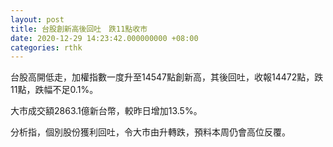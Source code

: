 ```yaml
---
layout: post
title: 台股創新高後回吐　跌11點收市
date: 2020-12-29 14:23:42.000000000 +08:00
categories: rthk
---
```


台股高開低走，加權指數一度升至14547點創新高，其後回吐，收報14472點，跌11點，跌幅不足0.1%。

大市成交額2863.1億新台幣，較昨日增加13.5%。

分析指，個別股份獲利回吐，令大市由升轉跌，預料本周仍會高位反覆。
